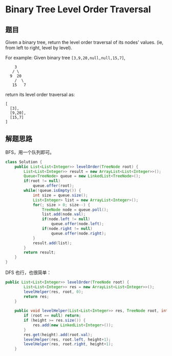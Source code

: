 # Binary Tree Level Order Traversal

## 题目

Given a binary tree, return the level order traversal of its nodes' values. (ie, from left to right, level by level).

For example:
Given binary tree `[3,9,20,null,null,15,7]`,

```
    3
   / \
  9  20
    /  \
   15   7
```

return its level order traversal as:

```
[
  [3],
  [9,20],
  [15,7]
]
```

## 解题思路

BFS，用一个队列即可。

```java
class Solution {
    public List<List<Integer>> levelOrder(TreeNode root) {
        List<List<Integer>> result = new ArrayList<List<Integer>>();
        Queue<TreeNode> queue = new LinkedList<TreeNode>();
        if(root != null)
            queue.offer(root);
        while(!queue.isEmpty()) {
            int size = queue.size();
            List<Integer> list = new ArrayList<Integer>();
            for(; size > 0; size--) {
                TreeNode node = queue.poll();
                list.add(node.val);
                if(node.left != null)
                    queue.offer(node.left);
                if(node.right != null)
                    queue.offer(node.right);
            }
            result.add(list);
        }
        return result;
    }
}
```

DFS 也行，也很简单：

```java
public List<List<Integer>> levelOrder(TreeNode root) {
        List<List<Integer>> res = new ArrayList<List<Integer>>();
        levelHelper(res, root, 0);
        return res;
    }
    
    public void levelHelper(List<List<Integer>> res, TreeNode root, int height) {
        if (root == null) return;
        if (height >= res.size()) {
            res.add(new LinkedList<Integer>());
        }
        res.get(height).add(root.val);
        levelHelper(res, root.left, height+1);
        levelHelper(res, root.right, height+1);
    }
```